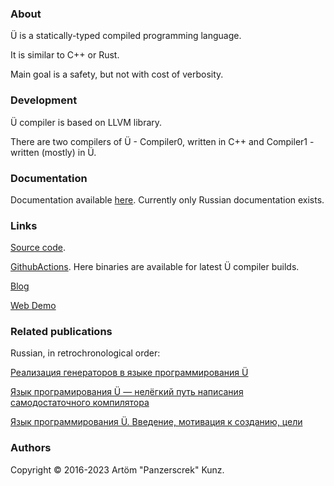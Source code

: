 ### About

Ü is a statically-typed compiled programming language.

It is similar to C++ or Rust.

Main goal is a safety, but not with cost of verbosity.


### Development

Ü compiler is based on LLVM library.

There are two compilers of Ü - Compiler0, written in C++ and Compiler1 - written (mostly) in Ü.


### Documentation

Documentation available [here](https://u-00dc-sprache.readthedocs.io/ru/latest/contents.html).
Currently only Russian documentation exists.


### Links

[Source code](https://github.com/Panzerschrek/U-00DC-Sprache).

[GithubActions](https://github.com/Panzerschrek/U-00DC-Sprache/actions/workflows/main.yml).
Here binaries are available for latest Ü compiler builds.

[Blog](/blog.md)

[Web Demo](/web_demo.md)


### Related publications

Russian, in retrochronological order:

[Реализация генераторов в языке программирования Ü](https://habr.com/ru/articles/733088/)

[Язык програмирования Ü — нелёгкий путь написания самодостаточного компилятора](https://habr.com/ru/articles/580024/)

[Язык программирования Ü. Введение, мотивация к созданию, цели](https://habr.com/ru/articles/465553/)


### Authors

Copyright © 2016-2023 Artöm "Panzerscrek" Kunz.
